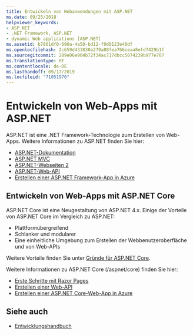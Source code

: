 ```yaml
---
title: Entwickeln von Webanwendungen mit ASP.NET
ms.date: 09/25/2018
helpviewer_keywords:
- ASP.NET
- .NET Framework, ASP.NET
- dynamic Web applications [ASP.NET]
ms.assetid: b7861df0-690a-4a58-bd12-f9d0123e40df
ms.openlocfilehash: 2c659d433830a279a88fea766ceaa8efd7429b1f
ms.sourcegitcommit: 289e06e904b72f34ac717dbcc5074239b977e707
ms.translationtype: HT
ms.contentlocale: de-DE
ms.lasthandoff: 09/17/2019
ms.locfileid: "71051970"
---
```

# <a name="developing-web-apps-with-aspnet"></a>Entwickeln von Web-Apps mit ASP.NET

ASP.NET ist eine .NET Framework-Technologie zum Erstellen von Web-Apps. Weitere Informationen zu ASP.NET finden Sie hier:

- [ASP.NET-Dokumentation](/aspnet/overview)
- [ASP.NET MVC](https://go.microsoft.com/fwlink/p/?LinkID=227227)
- [ASP.NET-Webseiten 2](https://go.microsoft.com/fwlink/p/?LinkId=251040)
- [ASP.NET-Web-API](https://go.microsoft.com/fwlink/p/?LinkId=251041)  
- [Erstellen einer ASP.NET Framework-App in Azure](/azure/app-service/app-service-web-get-started-dotnet-framework)

## <a name="developing-web-apps-with-aspnet-core"></a>Entwickeln von Web-Apps mit ASP.NET Core

ASP.NET Core ist eine Neugestaltung von ASP.NET 4.x. Einige der Vorteile von ASP.NET Core im Vergleich zu ASP.NET:

- Plattformübergreifend
- Schlanker und modularer
- Eine einheitliche Umgebung zum Erstellen der Webbenutzeroberfläche und von Web-APIs

Weitere Vorteile finden Sie unter [Gründe für ASP.NET Core](/aspnet/core#why-choose-aspnet-core).

Weitere Informationen zu ASP.NET Core (/aspnet/core) finden Sie hier:

- [Erste Schritte mit Razor Pages](/aspnet/core/tutorials/razor-pages/razor-pages-start)
- [Erstellen einer Web-API](/aspnet/core/tutorials/first-web-api)
- [Erstellen einer ASP.NET Core-Web-App in Azure](/azure/app-service/app-service-web-get-started-dotnet)
  
## <a name="see-also"></a>Siehe auch

- [Entwicklungshandbuch](development-guide.md)
